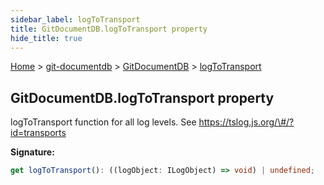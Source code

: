```yaml
---
sidebar_label: logToTransport
title: GitDocumentDB.logToTransport property
hide_title: true
---
```


[Home](./index.md) &gt; [git-documentdb](./git-documentdb.md) &gt; [GitDocumentDB](./git-documentdb.gitdocumentdb.md) &gt; [logToTransport](./git-documentdb.gitdocumentdb.logtotransport.md)

## GitDocumentDB.logToTransport property

logToTransport function for all log levels. See https://tslog.js.org/\#/?id=transports

<b>Signature:</b>

```typescript
get logToTransport(): ((logObject: ILogObject) => void) | undefined;
```

